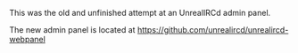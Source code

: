 This was the old and unfinished attempt at an UnrealIRCd admin panel.

The new admin panel is located at https://github.com/unrealircd/unrealircd-webpanel
